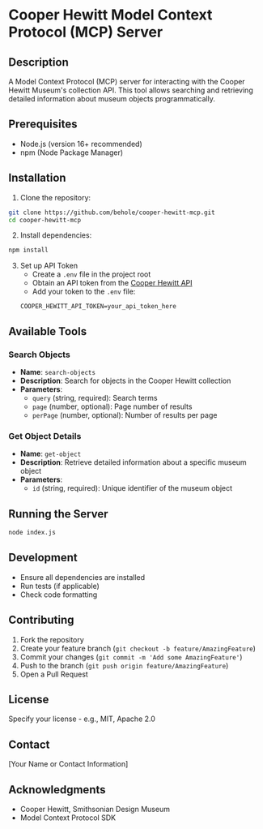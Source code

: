 # Cooper Hewitt Model Context Protocol (MCP) Server

## Description
A Model Context Protocol (MCP) server for interacting with the Cooper Hewitt Museum's collection API. This tool allows searching and retrieving detailed information about museum objects programmatically.

## Prerequisites
- Node.js (version 16+ recommended)
- npm (Node Package Manager)

## Installation

1. Clone the repository:
```bash
git clone https://github.com/behole/cooper-hewitt-mcp.git
cd cooper-hewitt-mcp
```

2. Install dependencies:
```bash
npm install
```

3. Set up API Token
   - Create a `.env` file in the project root
   - Obtain an API token from the [Cooper Hewitt API](https://collection.cooperhewitt.org/api/)
   - Add your token to the `.env` file:
   ```
   COOPER_HEWITT_API_TOKEN=your_api_token_here
   ```

## Available Tools

### Search Objects
- **Name**: `search-objects`
- **Description**: Search for objects in the Cooper Hewitt collection
- **Parameters**:
  - `query` (string, required): Search terms
  - `page` (number, optional): Page number of results
  - `perPage` (number, optional): Number of results per page

### Get Object Details
- **Name**: `get-object`
- **Description**: Retrieve detailed information about a specific museum object
- **Parameters**:
  - `id` (string, required): Unique identifier of the museum object

## Running the Server
```bash
node index.js
```

## Development
- Ensure all dependencies are installed
- Run tests (if applicable)
- Check code formatting

## Contributing
1. Fork the repository
2. Create your feature branch (`git checkout -b feature/AmazingFeature`)
3. Commit your changes (`git commit -m 'Add some AmazingFeature'`)
4. Push to the branch (`git push origin feature/AmazingFeature`)
5. Open a Pull Request

## License
Specify your license - e.g., MIT, Apache 2.0

## Contact
[Your Name or Contact Information]

## Acknowledgments
- Cooper Hewitt, Smithsonian Design Museum
- Model Context Protocol SDK
